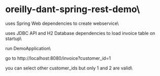 # oreilly-dant-spring-rest-demo\
 
 uses Spring Web dependencies to create webservice\
 
 uses JDBC API and H2 Database dependencies to load invoice table on startup\
 
 run DemoApplication\
 
 go to http://localhost:8080/invoice?customer_id=1
 
 you can select other customer_ids but only 1 and 2 are valid\

